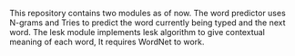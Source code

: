 This repository contains two modules as of now.
The word predictor uses N-grams and Tries to predict the word currently being typed and the next word.
The lesk module implements lesk algorithm to give contextual meaning of each word, It requires WordNet to work.
